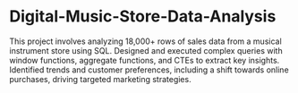 # Digital-Music-Store-Data-Analysis
This project involves analyzing 18,000+ rows of sales data from a musical instrument store using SQL. Designed and executed complex queries with window functions, aggregate functions, and CTEs to extract key insights. Identified trends and customer preferences, including a shift towards online purchases, driving targeted marketing strategies.
